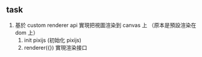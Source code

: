 ## task

1. 基於 custom renderer api 實現把視圖渲染到 canvas 上
   （原本是預設渲染在 dom 上）
   1. init pixijs (初始化 pixijs)
   2. renderer({}) 實現渲染接口
